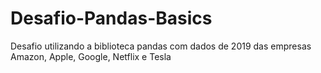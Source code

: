# Desafio-Pandas-Basics
 Desafio utilizando a biblioteca pandas com dados de 2019 das empresas Amazon, Apple, Google, Netflix e Tesla

